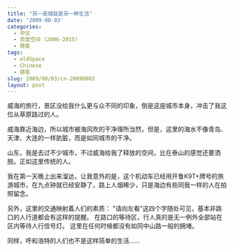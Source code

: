 ```yaml
---
title: "另一座城就是另一种生活"
date: '2009-08-03'
categories:
  - 中文
  - 百度空间 (2006-2015)
  - 随笔
tags:
  - oldSpace
  - Chinese
  - 随笔
slug: 2009/08/03/cn-20090803
layout: post
---
```

威海的旅行，景区没给我什么更与众不同的印象，倒是这座城市本身，冲击了我这位从草原路过的人。

威海靠近海边，所以城市被海风吹的干净理所当然，但是，这里的海水不像青岛、天津、大连的一样肮脏，而是如同城市的干净。

山东，我是去过不少城市，不过威海给我了释放的空间，比在泰山的感觉还要洒脱。正如这里传统的人。

我在第一天晚上出来溜达，让我意外的是，这个机动车已经用开鲁K9T+牌号的旅游城市，在九点钟就已经安静了，路上人烟稀少，只是海边有些同我一样的人在拍照留念。

另外，这里的交通映射着人们的素质：
"请向左看"这四个字随处可见，基本非路口的人行道都会有这样的提醒。
在路口的等待区，行人真的是无一例外全部站在区内等待人行信号灯。
这里在任何时候都没有如同中山路一般的拥堵。

同样，呼和浩特的人们也不是这样简单的生活……